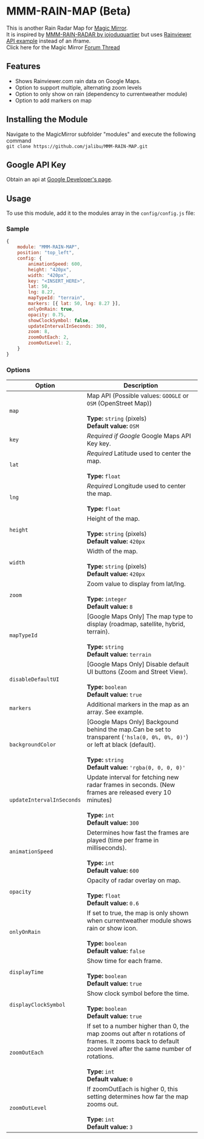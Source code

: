 # MMM-RAIN-MAP (Beta)

This is another Rain Radar Map for [Magic Mirror](https://magicmirror.builders/).  
It is inspired by [MMM-RAIN-RADAR by jojoduquartier](https://github.com/jojoduquartier/MMM-RAIN-RADAR) but uses [Rainviewer API example](https://github.com/rainviewer/rainviewer-api-example) instead of an iframe.  
Click here for the Magic Mirror [Forum Thread](https://forum.magicmirror.builders/topic/12808/mmm-rain-map)

## Features

- Shows Rainviewer.com rain data on Google Maps.
- Option to support multiple, alternating zoom levels
- Option to only show on rain (dependency to currentweather module)
- Option to add markers on map

## Installing the Module

Navigate to the MagicMirror subfolder "modules" and execute the following command  
`git clone https://github.com/jalibu/MMM-RAIN-MAP.git`

## Google API Key

Obtain an api at [Google Developer's page](https://developers.google.com/maps/documentation/javascript/).

## Usage

To use this module, add it to the modules array in the `config/config.js` file:

### Sample

```javascript
{
	module: "MMM-RAIN-MAP",
	position: "top_left",
	config: {
		animationSpeed: 600,
		height: "420px",
		width: "420px",
		key: "<INSERT_HERE>",
		lat: 50,
		lng: 8.27,
		mapTypeId: "terrain",
		markers: [{ lat: 50, lng: 8.27 }],
		onlyOnRain: true,
		opacity: 0.75,
		showClockSymbol: false,
		updateIntervalInSeconds: 300,
		zoom: 8,
		zoomOutEach: 2,
		zoomOutLevel: 2,
	}
}
```

### Options

| Option                    | Description                                                                                                                                                                                                 |
| ------------------------- | ----------------------------------------------------------------------------------------------------------------------------------------------------------------------------------------------------------- |
| `map`                     | Map API (Possible values: `GOOGLE` or `OSM` (OpenStreet Map)) <br><br>**Type:** `string` (pixels) <br> **Default value:**     `OSM`                                                                         |
| `key`                     | _Required if Google_ Google Maps API Key key.                                                                                                                                                               |
| `lat`                     | _Required_ Latitude used to center the map.<br><br>**Type:** `float`                                                                                                                                        |
| `lng`                     | _Required_ Longitude used to center the map.<br><br>**Type:** `float`                                                                                                                                       |
| `height`                  | Height of the map. <br><br>**Type:** `string` (pixels) <br> **Default value:** `420px`                                                                                                                      |
| `width`                   | Width of the map. <br><br>**Type:** `string` (pixels) <br> **Default value:** `420px`                                                                                                                       |
| `zoom`                    | Zoom value to display from lat/lng. <br><br>**Type:** `integer` <br> **Default value:** `8`                                                                                                                 |
| `mapTypeId`               | [Google Maps Only] The map type to display (roadmap, satellite, hybrid, terrain). <br><br>**Type:** `string` <br> **Default value:** `terrain`                                                              |  |
| `disableDefaultUI`        | [Google Maps Only] Disable default UI buttons (Zoom and Street View). <br><br>**Type:** `boolean` <br> **Default value:** `true`                                                                            |
| `markers`                 | Additional markers in the map as an array. See example.                                                                                                                                                     |
| `backgroundColor`         | [Google Maps Only] Backgound behind the map.Can be set to transparent (`'hsla(0, 0%, 0%, 0)'`) or left at black (default). <br><br>**Type:** `string` <br> **Default value:** `'rgba(0, 0, 0, 0)'`          |
| `updateIntervalInSeconds` | Update interval for fetching new radar frames in seconds. (New frames are released every 10 minutes) <br><br>**Type:** `int` <br> **Default value:** `300`                                                  |
| `animationSpeed`          | Determines how fast the frames are played (time per frame in milliseconds). <br><br>**Type:** `int` <br> **Default value:** `600`                                                                           |
| `opacity`                 | Opacity of radar overlay on map. <br><br>**Type:** `float` <br> **Default value:** `0.6`                                                                                                                    |
| `onlyOnRain`              | If set to true, the map is only shown when currentweather module shows rain or show icon. <br><br>**Type:** `boolean` <br> **Default value:** `false`                                                       |
| `displayTime`             | Show time for each frame. <br><br>**Type:** `boolean` <br> **Default value:** `true`                                                                                                                        |
| `displayClockSymbol`      | Show clock symbol before the time. <br><br>**Type:** `boolean` <br> **Default value:** `true`                                                                                                               |
| `zoomOutEach`             | If set to a number higher than 0, the map zooms out after n rotations of frames. It zooms back to default zoom level after the same number of rotations.<br><br>**Type:** `int` <br> **Default value:** `0` |
| `zoomOutLevel`            | If zoomOutEach is higher 0, this setting determines how far the map zooms out.<br><br>**Type:** `int` <br> **Default value:** `3`                                                                           |
